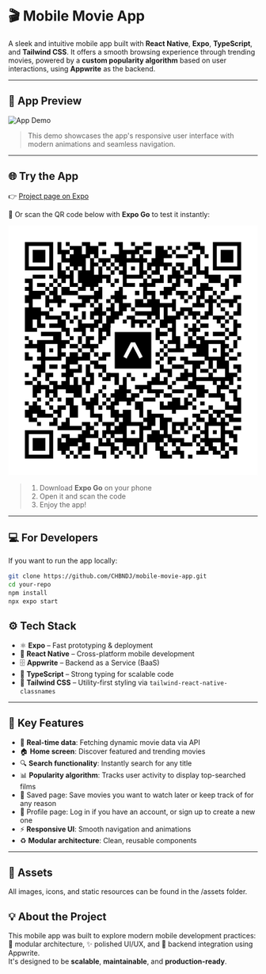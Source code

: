# 🎬 Mobile Movie App

A sleek and intuitive mobile app built with **React Native**, **Expo**, **TypeScript**, and **Tailwind CSS**. It offers a smooth browsing experience through trending movies, powered by a **custom popularity algorithm** based on user interactions, using **Appwrite** as the backend.

---

## 🎥 App Preview

<img src="./assets/gif/demo.gif" alt="App Demo" width="400" height="900" />

> This demo showcases the app's responsive user interface with modern animations and seamless navigation.

---

## 🌐 Try the App

👉 [Project page on Expo](https://expo.dev/accounts/chbndj/projects/mobile-movie-app/updates/a9de22c7-1896-4d09-84e9-9d40f626ee01)

📱 Or scan the QR code below with **Expo Go** to test it instantly:

![QR Code](./assets/images/qrcode.png)

> 1. Download **Expo Go** on your phone
> 2. Open it and scan the code
> 3. Enjoy the app!

---

## 💻 For Developers

If you want to run the app locally:

```bash
git clone https://github.com/CHBNDJ/mobile-movie-app.git
cd your-repo
npm install
npx expo start
```

## ⚙️ Tech Stack

- ⚛️ **Expo** – Fast prototyping & deployment
- 🧠 **React Native** – Cross-platform mobile development
- 🗄️ **Appwrite** – Backend as a Service (BaaS)
- 🧩 **TypeScript** – Strong typing for scalable code
- 🎨 **Tailwind CSS** – Utility-first styling via `tailwind-react-native-classnames`

---

## 🚀 Key Features

- 🔄 **Real-time data**: Fetching dynamic movie data via API
- 🏠 **Home screen**: Discover featured and trending movies
- 🔍 **Search functionality**: Instantly search for any title
- 📊 **Popularity algorithm**: Tracks user activity to display top-searched films
- 💾 Saved page: Save movies you want to watch later or keep track of for any reason
- 👤 Profile page: Log in if you have an account, or sign up to create a new one
- ⚡ **Responsive UI**: Smooth navigation and animations
- ♻️ **Modular architecture**: Clean, reusable components

---

## 📁 Assets

All images, icons, and static resources can be found in the /assets folder.

## 💡 About the Project

This mobile app was built to explore modern mobile development practices:  
🧱 modular architecture, ✨ polished UI/UX, and 🔗 backend integration using Appwrite.  
It's designed to be **scalable**, **maintainable**, and **production-ready**.
